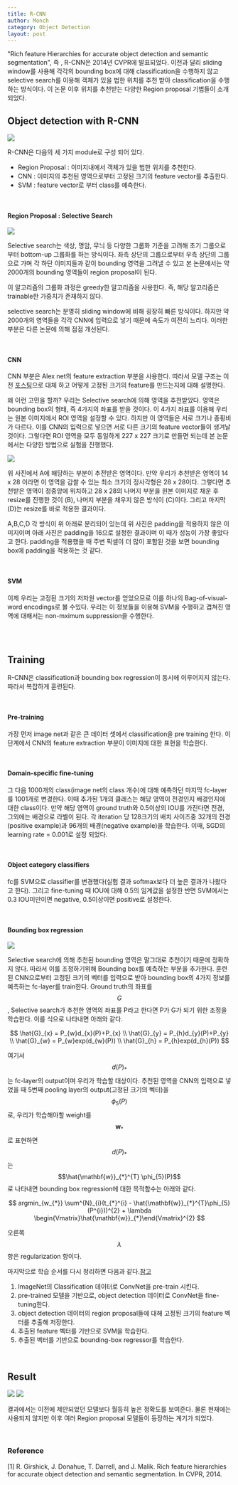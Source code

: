 ```yaml
---
title: R-CNN
author: Monch
category: Object Detection
layout: post
---
```


 "Rich feature Hierarchies for accurate object detection and semantic segmentation", 즉 , R-CNN은 2014년 CVPR에 발표되었다. 이전과 달리 sliding window를 사용해 각각의 bounding box에 대해 classification을 수행하지 않고 selective search를 이용해 객체가 있을 법한 위치를 추천 받아 classification을 수행하는 방식이다. 이 논문 이후 위치를 추천받는 다양한 Region proposal 기법들이 소개되었다.



<h2>Object detection with R-CNN</h2>

<img src="{{'assets/picture/rcnn.jpg' | relative_url}}">



R-CNN은 다음의 세 가지 module로 구성 되어 있다.

- Region Proposal : 이미지내에서 객체가 있을 법한 위치를 추천한다.
- CNN : 이미지의 추천된 영역으로부터 고정된 크기의 feature vector를 추출한다.
- SVM : feature vector로 부터 class를 예측한다.

<br>

<h4>Region Proposal : Selective Search</h4>

<img src="{{'assets/picture/selective_serach.jpg' | relative_url}}">



Selective search는 색상, 명암, 무늬 등 다양한 그룹화 기준을 고려해 초기 그룹으로부터 bottom-up 그룹화를 하는 방식이다. 좌측 상단의 그룹으로부터 우측 상단의 그룹으로 가며 각 하단 이미지들과 같이 bounding 영역을 그려낼 수 있고 본 논문에서는 약 2000개의 bounding 영역들이 region proposal이 된다. 

이 알고리즘의 그룹화 과정은 greedy한 알고리즘을 사용한다. 즉, 해당 알고리즘은 trainable한 가중치가 존재하지 않다.

selective search는 분명히 sliding window에 비해 굉장히 빠른 방식이다. 하지만 약 2000개의 영역들을 각각 CNN에 입력으로 넣기 때문에 속도가 여전히 느리다. 이러한 부분은 다른 논문에 의해 점점 개선된다.

<br>

<h4>CNN</h4>

CNN 부분은 Alex net의 feature extraction 부분을 사용한다. 따라서 모델 구조는 이전 [포스팅](https://songminkee.github.io/studyblog/backbone/2020/06/23/Alex_net.html)으로 대체 하고 어떻게 고정된 크기의 feature를 만드는지에 대해 설명한다.

왜 이런 고민을 할까? 우리는 Selective search에 의해 영역을 추천받았다. 영역은 bounding box의 형태, 즉 4가지의 좌표를 받을 것이다. 이 4가지 좌표를 이용해 우리는 원본 이미지에서 ROI 영역을 설정할 수 있다. 하지만 이 영역들은 서로 크기나 종횡비가 다르다. 이를 CNN의 입력으로 넣으면 서로 다른 크기의 feature vector들이 생겨날 것이다. 그렇다면 ROI 영역을 모두 동일하게  227 x 227 크기로 만들면 되는데 본 논문에서는 다양한 방법으로 실험을 진행했다.



<img src="{{'assets/picture/rcnn_input.jpg' | relative_url}}">



위 사진에서 A에 해당하는 부분이 추전받은 영역이다. 만약 우리가 추천받은 영역이 14 x 28 이라면 이 영역을 감쌀 수 있는 최소 크기의 정사각형은 28 x 28이다. 그렇다면 추천받은 영역이 정중앙에 위치하고 28 x 28의 나머지 부분을 원본 이미지로 채운 후 resize를 진행한 것이 (B), 나머지 부분을 채우지 않은 방식이 (C)이다. 그리고 마지막 (D)는 resize를 바로 적용한 결과이다. 

A,B,C,D 각 방식이 위 아래로 분리되어 있는데 위 사진은 padding을 적용하지 않은 이미지이며 아래 사진은 padding을 16으로 설정한 결과이며 이 때가 성능이 가장 좋았다고 한다. padding을 적용했을 때 주변 픽셀이 더 많이 포함된 것을 보면 bounding box에 padding을 적용하는 것 같다.

<br>

<h4>SVM</h4>

이제 우리는 고정된 크기의 저차원 vector를 얻었으므로 이를 하나의 Bag-of-visual-word encodings로 볼 수있다. 우리는 이 정보들을 이용해 SVM을 수행하고 겹쳐진 영역에 대해서는 non-mximum suppression을 수행한다.

<br>

<br>

<h2>Training</h2>

R-CNN은 classification과 bounding box regression이 동시에 이루어지지 않는다. 따라서 복잡하게 훈련된다.

<br>

<h4>Pre-training</h4>

가장 먼저 image net과 같은 큰 데이터 셋에서 classification을 pre training 한다. 이 단계에서 CNN의 feature extraction 부분이 이미지에 대한 표현을 학습한다.

<br>

<h4>Domain-specific fine-tuning</h4>

그 다음 1000개의 class(image net의 class 개수)에 대해 예측하던 마지막 fc-layer를 1001개로 변경한다. 이때 추가된 1개의 클래스는 해당 영역이 전경인지 배경인지에 대한 class이다. 만약 해당 영역이 ground truth와 0.5이상의 IOU를 가진다면 전경, 그외에는 배경으로 라벨이 된다. 각 iteration 당 128크기의 배치 사이즈중 32개의 전경(positive example)과 96개의 배경(negative example)을 학습한다. 이때, SGD의 learning rate = 0.001로 설정 되었다.

<br>

<h4>Object category classifiers</h4>

fc를 SVM으로 classifier를 변경했다(실험 결과 softmax보다 더 높은 결과가 나왔다고 한다). 그리고 fine-tuning 때 IOU에 대해 0.5의 임계값을 설정한 반면 SVM에서는 0.3 IOU미만이면  negative, 0.5이상이면 positive로 설정한다.

<br>

<h4>Bounding box regression</h4>

<img src="{{'assets/picture/bb_regression.jpg' | relative_url}}">

Selective search에 의해 추천된 bounding 영역은 말그대로 추천이기 때문에 정확하지 않다. 따라서 이를 조정하기위해 Bounding box를 예측하는 부분을 추가한다. 훈련된 CNN으로부터 고정된 크기의 벡터를 입력으로 받아 bounding box의 4가지 정보를 예측하는 fc-layer를 train한다. Ground truth의 좌표를 $$G$$, Selective search가 추천한 영역의 좌표를 P라고 한다면 P가 G가 되기 위한 조정을 학습한다. 이를 식으로 나타내면 아래와 같다. 


$$
\hat{G}_{x} = P_{w}d_{x}(P)+P_{x} \\
\hat{G}_{y} = P_{h}d_{y}(P)+P_{y} \\
\hat{G}_{w} = P_{w}exp(d_{w}(P)) \\
\hat{G}_{h} = P_{h}exp(d_{h}(P))
$$


여기서 $$d(P)_{*}$$는 fc-layer의 output이며 우리가 학습할 대상이다. 추천된 영역을 CNN의 입력으로 넣었을 때 5번째 pooling layer의 output(고정된 크기의 벡터)을 $$\phi_{5}(P)$$로, 우리가 학습해야할 weight를 $$\mathbf{w}_{*}$$로 표현하면 $$d(P)_{*}$$는 $$\hat{\mathbf{w}}_{*}^{T} \phi_{5}(P)$$로 나타내면 bounding box regression에 대한 목적함수는 아래와 같다.


$$
argmin_{w_{*}} \sum^{N}_{i}(t_{*}^{i} - \hat{\mathbf{w}}_{*}^{T}\phi_{5}(P^{i}))^{2} + \lambda \begin{Vmatrix}\hat{\mathbf{w}}_{*}\end{Vmatrix}^{2}
$$


오른쪽 $$\lambda$$ 항은 regularization 항이다.



마지막으로 학습 순서를 다시 정리하면 다음과 같다.[참고](https://blog.lunit.io/2017/06/01/r-cnns-tutorial/)

1. ImageNet의 Classification 데이터로 ConvNet을 pre-train 시킨다.
2. pre-trained 모델을 기반으로, object detection 데이터로 ConvNet을 fine-tuning한다.
3. object detection 데이터의 region proposal들에 대해 고정된 크기의 feature 벡터를 추출해 저장한다.
4. 추출된 feature 벡터를 기반으로 SVM을 학습한다.
5. 추출된 벡터를 기반으로 bounding-box regressor를 학습한다.

<br>

<h2>Result</h2>

<img src="{{'assets/picture/rcnn_result.jpg' | relative_url}}">

<img src="{{'assets/picture/rcnn_result2.jpg' | relative_url}}">

결과에서는 이전에 제안되었던 모델보다 월등히 높은 정확도를 보여준다. 물론 현재에는 사용되지 않지만 이후 여러 Region proposal 모델들이 등장하는 계기가 되었다.

<br>

<h3>Reference</h3>

[1] R. Girshick, J. Donahue, T. Darrell, and J. Malik. Rich feature hierarchies for accurate object detection and semantic segmentation. In CVPR, 2014.  